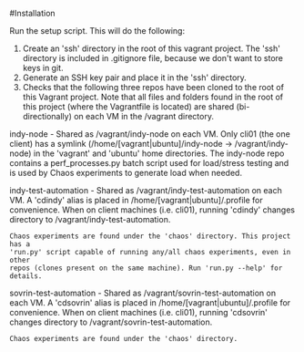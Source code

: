 #Installation

Run the setup script. This will do the following:

1. Create an 'ssh' directory in the root of this vagrant project. The 'ssh'
   directory is included in .gitignore file, because we don't want to
   store keys in git.
2. Generate an SSH key pair and place it in the 'ssh' directory.
3. Checks that the following three repos have been cloned to the root of this
   Vagrant project. Note that all files and folders found in the root of this
   project (where the Vagrantfile is located) are shared (bi-directionally) on
   each VM in the /vagrant directory.

indy-node - Shared as /vagrant/indy-node on each VM. Only cli01 (the one client)
    has a symlink (/home/[vagrant|ubuntu]/indy-node -> /vagrant/indy-node) in
    the 'vagrant' and 'ubuntu' home directories. The indy-node repo contains a
    perf_processes.py batch script used for load/stress testing and is used by
    Chaos experiments to generate load when needed.

indy-test-automation - Shared as /vagrant/indy-test-automation on each VM. A
    'cdindy' alias is placed in /home/[vagrant|ubuntu]/.profile for convenience.
    When on client machines (i.e. cli01), running 'cdindy' changes directory to
    /vagrant/indy-test-automation.

    Chaos experiments are found under the 'chaos' directory. This project has a
    'run.py' script capable of running any/all chaos experiments, even in other
    repos (clones present on the same machine). Run 'run.py --help' for details.

sovrin-test-automation - Shared as /vagrant/sovrin-test-automation on each VM. A
    'cdsovrin' alias is placed in /home/[vagrant|ubuntu]/.profile for
    convenience. When on client machines (i.e. cli01), running 'cdsovrin'
    changes directory to /vagrant/sovrin-test-automation.

    Chaos experiments are found under the 'chaos' directory.
